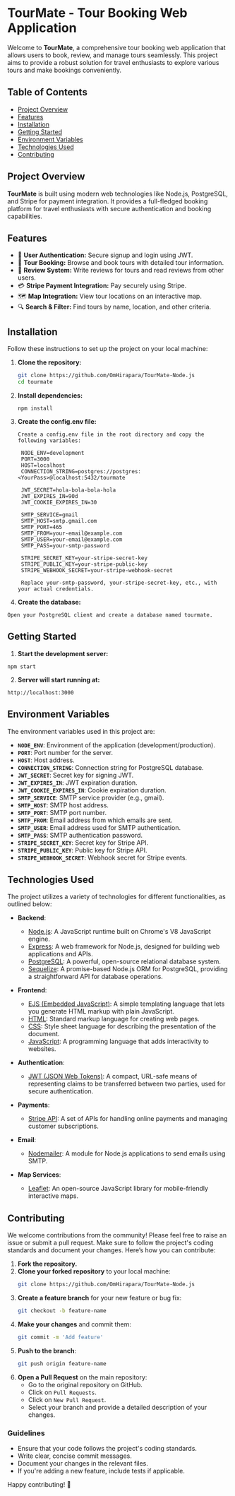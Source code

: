 # TourMate - Tour Booking Web Application

Welcome to **TourMate**, a comprehensive tour booking web application that allows users to book, review, and manage tours seamlessly. This project aims to provide a robust solution for travel enthusiasts to explore various tours and make bookings conveniently.

## Table of Contents

- [Project Overview](#project-overview)
- [Features](#features)
- [Installation](#installation)
- [Getting Started](#getting-started)
- [Environment Variables](#environment-variables)
- [Technologies Used](#technologies-used)
- [Contributing](#contributing)

## Project Overview

**TourMate** is built using modern web technologies like Node.js, PostgreSQL, and Stripe for payment integration. It provides a full-fledged booking platform for travel enthusiasts with secure authentication and booking capabilities.

## Features

- 🌟 **User Authentication:** Secure signup and login using JWT.
- 📅 **Tour Booking:** Browse and book tours with detailed tour information.
- 💬 **Review System:** Write reviews for tours and read reviews from other users.
- 💳 **Stripe Payment Integration:** Pay securely using Stripe.
- 🗺️ **Map Integration:** View tour locations on an interactive map.
- 🔍 **Search & Filter:** Find tours by name, location, and other criteria.

## Installation

Follow these instructions to set up the project on your local machine:

1. **Clone the repository:**
   ```bash
   git clone https://github.com/OmHirapara/TourMate-Node.js
   cd tourmate
   ```
2. **Install dependencies:**
   ```
   npm install
   ```
3. **Create the config.env file:**

   ```
   Create a config.env file in the root directory and copy the following variables:

    NODE_ENV=development
    PORT=3000
    HOST=localhost
    CONNECTION_STRING=postgres://postgres:<YourPass>@localhost:5432/tourmate

    JWT_SECRET=hola-bola-bola-hola
    JWT_EXPIRES_IN=90d
    JWT_COOKIE_EXPIRES_IN=30

    SMTP_SERVICE=gmail
    SMTP_HOST=smtp.gmail.com
    SMTP_PORT=465
    SMTP_FROM=your-email@example.com
    SMTP_USER=your-email@example.com
    SMTP_PASS=your-smtp-password

    STRIPE_SECRET_KEY=your-stripe-secret-key
    STRIPE_PUBLIC_KEY=your-stripe-public-key
    STRIPE_WEBHOOK_SECRET=your-stripe-webhook-secret

    Replace your-smtp-password, your-stripe-secret-key, etc., with your actual credentials.
   ```

4. **Create the database:**

```
Open your PostgreSQL client and create a database named tourmate.
```

## Getting Started

1.  **Start the development server:**

```
npm start
```

2.  **Server will start running at:**

```
http://localhost:3000
```

## Environment Variables

The environment variables used in this project are:

- **`NODE_ENV`**: Environment of the application (development/production).
- **`PORT`**: Port number for the server.
- **`HOST`**: Host address.
- **`CONNECTION_STRING`**: Connection string for PostgreSQL database.
- **`JWT_SECRET`**: Secret key for signing JWT.
- **`JWT_EXPIRES_IN`**: JWT expiration duration.
- **`JWT_COOKIE_EXPIRES_IN`**: Cookie expiration duration.
- **`SMTP_SERVICE`**: SMTP service provider (e.g., gmail).
- **`SMTP_HOST`**: SMTP host address.
- **`SMTP_PORT`**: SMTP port number.
- **`SMTP_FROM`**: Email address from which emails are sent.
- **`SMTP_USER`**: Email address used for SMTP authentication.
- **`SMTP_PASS`**: SMTP authentication password.
- **`STRIPE_SECRET_KEY`**: Secret key for Stripe API.
- **`STRIPE_PUBLIC_KEY`**: Public key for Stripe API.
- **`STRIPE_WEBHOOK_SECRET`**: Webhook secret for Stripe events.

## Technologies Used

The project utilizes a variety of technologies for different functionalities, as outlined below:

- **Backend**:

  - [Node.js](https://nodejs.org/): A JavaScript runtime built on Chrome's V8 JavaScript engine.
  - [Express](https://expressjs.com/): A web framework for Node.js, designed for building web applications and APIs.
  - [PostgreSQL](https://www.postgresql.org/): A powerful, open-source relational database system.
  - [Sequelize](https://sequelize.org/): A promise-based Node.js ORM for PostgreSQL, providing a straightforward API for database operations.

- **Frontend**:

  - [EJS (Embedded JavaScript)](https://ejs.co/): A simple templating language that lets you generate HTML markup with plain JavaScript.
  - [HTML](https://developer.mozilla.org/en-US/docs/Web/HTML): Standard markup language for creating web pages.
  - [CSS](https://developer.mozilla.org/en-US/docs/Web/CSS): Style sheet language for describing the presentation of the document.
  - [JavaScript](https://developer.mozilla.org/en-US/docs/Web/JavaScript): A programming language that adds interactivity to websites.

- **Authentication**:

  - [JWT (JSON Web Tokens)](https://jwt.io/): A compact, URL-safe means of representing claims to be transferred between two parties, used for secure authentication.

- **Payments**:

  - [Stripe API](https://stripe.com/docs/api): A set of APIs for handling online payments and managing customer subscriptions.

- **Email**:

  - [Nodemailer](https://nodemailer.com/about/): A module for Node.js applications to send emails using SMTP.

- **Map Services**:
  - [Leaflet](https://leafletjs.com/): An open-source JavaScript library for mobile-friendly interactive maps.

## Contributing

We welcome contributions from the community! Please feel free to raise an issue or submit a pull request. Make sure to follow the project's coding standards and document your changes. Here’s how you can contribute:

1. **Fork the repository.**
2. **Clone your forked repository** to your local machine:
   ```bash
   git clone https://github.com/OmHirapara/TourMate-Node.js
   ```
3. **Create a feature branch** for your new feature or bug fix:
   ```bash
   git checkout -b feature-name
   ```
4. **Make your changes** and commit them:
   ```bash
   git commit -m 'Add feature'
   ```
5. **Push to the branch**:
   ```bash
   git push origin feature-name
   ```
6. **Open a Pull Request** on the main repository:
   - Go to the original repository on GitHub.
   - Click on `Pull Requests`.
   - Click on `New Pull Request`.
   - Select your branch and provide a detailed description of your changes.

### Guidelines

- Ensure that your code follows the project's coding standards.
- Write clear, concise commit messages.
- Document your changes in the relevant files.
- If you're adding a new feature, include tests if applicable.

Happy contributing! 🎉
